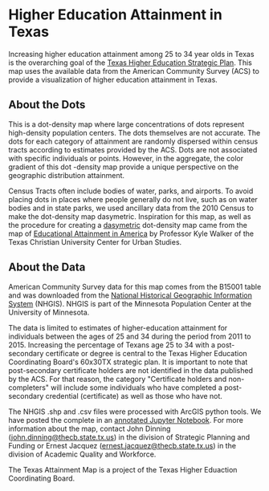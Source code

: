 # Higher Education Attainment in Texas

Increasing higher education attainment among 25 to 34 year olds in Texas is the overarching goal of the [Texas Higher Education Strategic Plan](http://www.thecb.state.tx.us/reports/PDF/9306.PDF?CFID=60695804&CFTOKEN=82931909). This map uses the available data from the American Community Survey (ACS) to provide a visualization of higher education attainment in Texas.

## About the Dots
This is a dot-density map where large concentrations of dots represent high-density population centers. The dots themselves are not accurate. The dots for each category of attainment are randomly dispersed within census tracts according to estimates provided by the ACS. Dots are not associated with specific individuals or points. However, in the aggregate, the color gradient of this dot -density map provide a unique perspective on the geographic distribution attainment.
 
Census Tracts often include bodies of water, parks, and airports. To avoid placing dots in places where people generally do not live, such as on water bodies and in state parks, we used ancillary data from the 2010 Census to make the dot-density map dasymetric. Inspiration for this map, as well as the procedure for creating a [dasymetric](https://www.e-education.psu.edu/geog486/node/1866) dot-density map came from the map of [Educational Attainment in America](http://personal.tcu.edu/kylewalker/maps/education/#12/37.7536/-122.4473) by Professor Kyle Walker of the Texas Christian University Center for Urban Studies.
 
## About the Data
American Community Survey data for this map comes from the B15001 table and was downloaded from the [National Historical Geographic Information System](https://www.nhgis.org/) (NHGIS). NHGIS is part of the Minnesota Population Center at the University of Minnesota.
 
The data is limited to estimates of higher-education attainment for individuals between the ages of 25 and 34 during the period from 2011 to 2015. Increasing the percentage of Texans age 25 to 34 with a post-secondary certificate or degree is central to the Texas Higher Education Coordinating Board's 60x30TX strategic plan. It is important to note that post-secondary certificate holders are not identified in the data published by the ACS. For that reason, the category "Certificate holders and non-completers" will include some individuals who have completed a post-secondary credential (certificate) as well as those who have not.
 
The NHGIS .shp and .csv files were processed with ArcGIS python tools. We have posted the complete in an [annotated Jupyter Notebook](http://www.thecb.state.tx.us/apps/map/attainment/Resources/Texas_Attainment_Map_Jupyter_Notebook.html). For more information about the map, contact John Dinning (john.dinning@thecb.state.tx.us) in the division of Strategic Planning and Funding or Ernest Jacquez (ernest.jacquez@thecb.state.tx.us) in the division of Academic Quality and Workforce.

The Texas Attainment Map is a project of the Texas Higher Eduaction Coordinating Board.